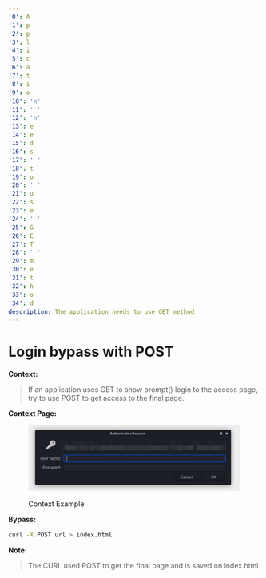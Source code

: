 ```yaml
---
'0': A
'1': p
'2': p
'3': l
'4': i
'5': c
'6': a
'7': t
'8': i
'9': o
'10': 'n'
'11': ' '
'12': 'n'
'13': e
'14': e
'15': d
'16': s
'17': ' '
'18': t
'19': o
'20': ' '
'21': u
'22': s
'23': e
'24': ' '
'25': G
'26': E
'27': T
'28': ' '
'29': m
'30': e
'31': t
'32': h
'33': o
'34': d
description: The application needs to use GET method
---
```


# Login bypass with POST

**Context:**

> If an application uses GET to show prompt() login to the access page, try to use POST to get access to the final page.

**Context Page:**

<figure><img src="../.gitbook/assets/image.png" alt=""><figcaption><p>Context Example</p></figcaption></figure>

**Bypass:**

```bash
curl -X POST url > index.html
```

**Note:**

> The CURL used POST to get the final page and is saved on index.html
